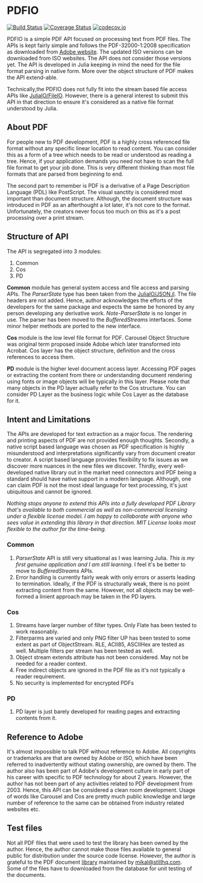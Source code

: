 # PDFIO

[![Build Status](https://travis-ci.org/sambitdash/PDFIO.jl.svg?branch=master)](https://travis-ci.org/sambitdash/PDFIO.jl)
[![Coverage Status](https://coveralls.io/repos/sambitdash/PDFIO.jl/badge.svg?branch=master&service=github)](https://coveralls.io/github/sambitdash/PDFIO.jl?branch=master)
[![codecov.io](http://codecov.io/github/sambitdash/PDFIO.jl/coverage.svg?branch=master)](http://codecov.io/github/sambitdash/PDFIO.jl?branch=master)

PDFIO is a simple PDF API focused on processing text from PDF files. The
APIs is kept fairly simple and follows the PDF-32000-1:2008 specification as
downloaded from
[Adobe website](http://www.adobe.com/devnet/pdf/pdf_reference.html). The updated
ISO versions can be downloaded from ISO websites. The API does not consider
those versions yet. The API is developed in Julia keeping in mind the need for
the file format parsing in native form. More over the object structure of PDF
makes the API extend-able.

Technically,the PDFIO does not fully fit into the stream based file access APIs
like [JuliaIO/FileIO](/JuliaIO/FileIO.jl). However, there is a general interest
to submit this API in that direction to ensure it's considered as a native file
format understood by Julia.

## About PDF

For people new to PDF development, PDF is a highly cross referenced file format
without any specific linear location to read content. You can consider this as a
form of a tree which needs to be read or understood as reading a tree. Hence, if
your application demands you need not have to scan the full file format to get
your job done. This is very different thinking than most file formats that are
parsed from beginning to end.

The second part to remember is PDF is a derivative of a Page Description
Language (PDL) like PostScript. The visual sanctity is considered most important
than document structure. Although, the document structure was introduced in PDF
as an afterthought a lot later, it's not core to the format. Unfortunately, the
creators never focus too much on this as it's a post processing over a print
stream.

## Structure of API

The API is segregated into 3 modules:

1. Common
2. Cos
3. PD

**Common** module has general system access and file access and parsing APIs.
The *ParserState* type has been taken from the
[JuliaIO/JSON.jl](/JuliaIO/JSON.jl). The file headers are not added. Hence,
author acknowledges the efforts of the developers for the same package and
expects the same be honored by any person developing any derivative work.
*Note*-*ParserState* is no longer in use. The parser has been moved to the
*BufferedStreams* interfaces. Some minor helper methods are ported to the new
interface.

**Cos** module is the low level file format for PDF. Carousel Object Structure
was original term proposed inside Adobe which later transformed into Acrobat.
Cos layer has the object structure, definition and the cross references to
access them.

**PD** module is the higher level document access layer. Accessing PDF pages or
extracting the content from there or understanding document rendering using
fonts or image objects will be typically in this layer. Please note that many
objects in the PD layer actually refer to the Cos structure. You can consider
PD Layer as the business logic while Cos Layer as the database for it.

## Intent and Limitations

The APIs are developed for text extraction as a major focus. The rendering and
printing aspects of PDF are not provided enough thoughts. Secondly, a native
script based language was chosen as PDF specification is highly misunderstood
and interpretations significantly vary from document creator to creator. A
script based language provides flexibility to fix issues as we discover more
nuances in the new files we discover. Thirdly, every well-developed native
library out in the market need connectors and PDF being a standard should have
native support in a modern language. Although, one can claim PDF is not the most
 ideal language for text processing, it's just ubiquitous and cannot be ignored.

 *Nothing stops anyone to extend this APIs into a fully developed PDF Library
 that's available to both commercial as well as non-commercial licensing under a
 flexible license model. I am happy to collaborate with anyone who sees value in
  extending this library in that direction. MIT License looks most flexible to
 the author for the time-being.*

### Common

1. *ParserState* API is still very situational as I was learning Julia. *This is
 my first genuine application and I am still learning*. I feel it's be better to
 move to *BufferedStreams* APIs.
2. Error handling is currently fairly weak with only errors or asserts leading
to termination. Ideally, if the PDF is structurally weak, there is no point
extracting content from the same. However, not all objects may be well-formed
a linient approach may be taken in the PD layers.


### Cos
1. Streams have larger number of filter types. Only Flate has been tested to
work reasonably.
2. Filterparms are varied and only PNG filter UP has been tested to some extent
as part of ObjectStream. RLE, ACII85, ASCIIHex are tested as well. Multiple
filters per stream has been tested as well.
3. Object stream extends attribute has not been considered. May not be needed
for a reader context.
4. Free indirect objects are ignored in the PDF file as it's not typically a
reader requirement.
5. No security is implemented for encrypted PDFs

### PD

1. PD layer is just barely developed for reading pages and extracting contents
from it.

## Reference to Adobe

It's almost impossible to talk PDF without reference to Adobe. All copyrights or
trademarks are that are owned by Adobe or ISO, which have been referred to
inadvertently without stating ownership, are owned by them. The author also
has been part of Adobe's development culture in early part of his career with
specific to PDF technology for about 2 years. However, the author has not been
part of any activities related to PDF development from 2003. Hence, this API can
 be considered a clean room development. Usage of words like
 Carousel and Cos are pretty much public knowledge and large number of reference
 to the same can be obtained from industry related websites etc.

## Test files

Not all PDF files that were used to test the library has been owned by the
author. Hence, the author cannot make those files available to general public
for distribution under the source code license. However, the author is grateful
to the PDF document [library](http://www.stillhq.com/pdfdb/db.html) maintained
by [mikal@stillhq.com](mikal@stillhq.com). Some of the files have to downloaded
from the database for unit testing of the documents.
